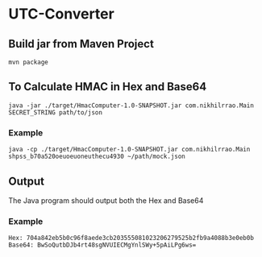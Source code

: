 # UTC-Converter

## Build jar from Maven Project
```
mvn package
```

## To Calculate HMAC in Hex and Base64

```
java -jar ./target/HmacComputer-1.0-SNAPSHOT.jar com.nikhilrrao.Main SECRET_STRING path/to/json
```

### Example
```
java -cp ./target/HmacComputer-1.0-SNAPSHOT.jar com.nikhilrrao.Main shpss_b70a520oeuoeuoneuthecu4930 ~/path/mock.json
```

## Output

The Java program should output both the Hex and Base64

### Example
```
Hex: 704a842eb5b0c96f8aede3cb203555081023206279525b2fb9a4088b3e0eb0b
Base64: BwSoQutbDJb4rt48sgNVUIECMgYnlSWy+5pAiLPg6ws=
```